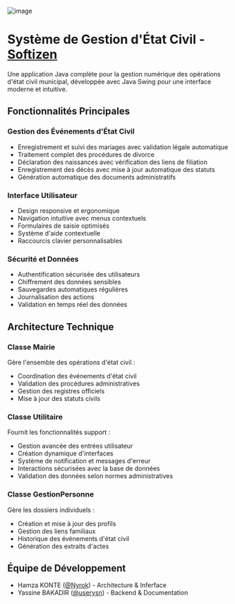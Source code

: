 ![image](https://github.com/user-attachments/assets/a5acf042-4aea-4873-b7fc-aa615d6a00ab)

# Système de Gestion d'État Civil - [Softizen](https://github.com/Nyrok/Softizen)

Une application Java complète pour la gestion numérique des opérations d'état civil municipal, développée avec Java Swing pour une interface moderne et intuitive.

## Fonctionnalités Principales

### Gestion des Événements d'État Civil
- Enregistrement et suivi des mariages avec validation légale automatique
- Traitement complet des procédures de divorce
- Déclaration des naissances avec vérification des liens de filiation
- Enregistrement des décès avec mise à jour automatique des statuts
- Génération automatique des documents administratifs

### Interface Utilisateur
- Design responsive et ergonomique
- Navigation intuitive avec menus contextuels
- Formulaires de saisie optimisés
- Système d'aide contextuelle
- Raccourcis clavier personnalisables

### Sécurité et Données
- Authentification sécurisée des utilisateurs
- Chiffrement des données sensibles
- Sauvegardes automatiques régulières
- Journalisation des actions
- Validation en temps réel des données

## Architecture Technique

### Classe Mairie
Gère l'ensemble des opérations d'état civil :
- Coordination des événements d'état civil
- Validation des procédures administratives
- Gestion des registres officiels
- Mise à jour des statuts civils

### Classe Utilitaire
Fournit les fonctionnalités support :
- Gestion avancée des entrées utilisateur
- Création dynamique d'interfaces
- Système de notification et messages d'erreur
- Interactions sécurisées avec la base de données
- Validation des données selon normes administratives

### Classe GestionPersonne
Gère les dossiers individuels :
- Création et mise à jour des profils
- Gestion des liens familiaux
- Historique des événements d'état civil
- Génération des extraits d'actes


## Équipe de Développement
- Hamza KONTE ([@Nyrok](https://github.com/Nyrok)) - Architecture & Inferface
- Yassine BAKADIR ([@userysn](https://github.com/userysn)) - Backend & Documentation
